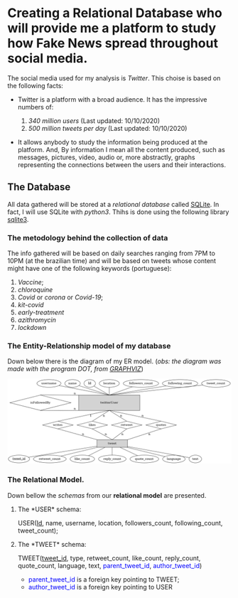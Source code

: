 # Creating a Relational Database who will provide me a platform to study how Fake News spread throughout social media.

The social media used for my analysis is *Twitter*. This choise is based on the 
following facts:
+ Twitter is a platform with a broad audience. It has the impressive numbers of:
    1. *340 million users* (Last updated: 10/10/2020)
    2. *500 million tweets per day* (Last updated: 10/10/2020)
    
+ It allows anybody to study the information being produced at the platform. And,
By information I mean all the content produced, such as messages, pictures, video, audio or, 
more abstractly, graphs representing the connections between the users and their interactions. 

## The  Database
All data gathered will be stored at a *relational database* called
[SQLite](https://www.sqlite.org/index.html). 
In fact, I will use SQLite with *python3*. 
Thihs is done using the following 
library [sqlite3](https://docs.python.org/3/library/sqlite3.html).

### The metodology behind the collection of data
The info gathered will be based on daily searches
ranging from 7PM to 10PM (at the brazilian time) and will be based
on tweets whose content might have one of the following keywords (portuguese):
1. *Vaccine*;
2. *chloroquine*
3. *Covid* or *corona* or *Covid-19*;
4. *kit-covid* 
5. *early-treatment*
6. *azithromycin*
7. *lockdown*

### The Entity-Relationship model of my database
Down below there is the diagram of my ER model. 
(<i>obs: the diagram was made with the program *DOT*, from 
[GRAPHVIZ](https://graphviz.org/)</i>)

<img style="text-align:center;" src="er.png" > 

### The Relational Model.
Down bellow the <i>schemas</i> from our <b>relational model</b> 
are presented.

<ol>
<li>
The *USER* schema:

USER(<u>Id</u>, name, username, location, followers_count, following_count, 
tweet_count);
</li>

<li>
The *TWEET* schema:

TWEET(<u>tweet_id</u>, type, retweet_count, like_count, reply_count,
quote_count, language, text, <font color=blue>parent_tweet_id</font>,
<font color=blue>author_tweet_id</font>)

- <font color=blue>parent_tweet_id</font> is a foreign key pointing to  TWEET;
- <font color=blue>author_tweet_id</font> is a foreign key pointing to USER
</li>
</ol>




